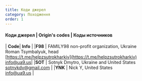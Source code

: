 ```yaml
---
title: Коди джерел
category: Походження
order: 1
---
```


#### **Коди джерел** \| **Origin's codes** \| **Коды источников**



| **Code**| **Info** |
|**F98** | FAMILY98 non-profit organization, Ukraine <BR/> Roman Tsymbalyuk, head <BR/> [https://t.me/helpzsutrokharkiv](https://t.me/helpzsutrokharkiv) <BR/> info@ua9.us|
|**SOT** | Sotnyk Dmytro, Ukraine and United States <BR/>sotnykdv@gmail.com |
|**YNK** | Nick Y, United States <BR/>info@ua9.us |

